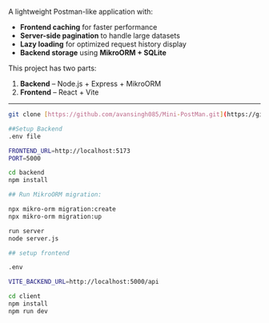 A lightweight Postman-like application with:
- **Frontend caching** for faster performance  
- **Server-side pagination** to handle large datasets  
- **Lazy loading** for optimized request history display  
- **Backend storage** using **MikroORM + SQLite**  

This project has two parts:
1. **Backend** – Node.js + Express + MikroORM  
2. **Frontend** – React + Vite  

---

```bash
git clone [https://github.com/avansingh085/Mini-PostMan.git](https://github.com/avansingh085/Mini-PostMan.git)

##Setup Backend
.env file

FRONTEND_URL=http://localhost:5173
PORT=5000

cd backend
npm install

## Run MikroORM migration:

npx mikro-orm migration:create
npx mikro-orm migration:up

run server
node server.js

## setup frontend

.env

VITE_BACKEND_URL=http://localhost:5000/api

cd client
npm install
npm run dev

